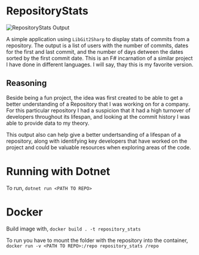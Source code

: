 # RepositoryStats

![RepositoryStats Output](https://github.com/amscotti/RepositoryStats/blob/master/RepositoryStats?raw=true)

A simple application using `LibGit2Sharp` to display stats of commits from a repository. The output is a list of users with the number of commits, dates for the first and last commit, and the number of days detween the dates sorted by the first commit date. This is an F# incarnation of a similar project I have done in different languages. I will say, thay this is my favorite version.

## Reasoning
Beside being a fun project, the idea was first created to be able to get a better understanding of a Repository that I was working on for a company. For this particular repository I had a suspicion that it had a high turnover of developers throughout its lifespan, and looking at the commit history I was able to provide data to my theory.

This output also can help give a better undertsanding of a lifespan of a repository, along with identifying key developers that have worked on the project and could be valuable resources when exploring areas of the code.
# Running with Dotnet
To run, `dotnet run <PATH TO REPO>`

# Docker
Build image with, `docker build . -t repository_stats`

To run you have to mount the folder with the repository into the container, 
`docker run -v <PATH TO REPO>:/repo repository_stats /repo`
